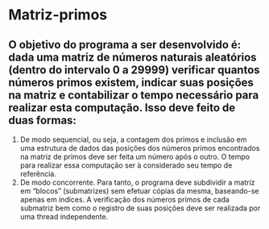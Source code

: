 # Matriz-primos


## O objetivo do programa a ser desenvolvido é: dada uma matriz de números naturais aleatórios (dentro do intervalo 0 a 29999) verificar quantos números primos existem, indicar suas posições na matriz e contabilizar o tempo necessário para realizar esta computação. Isso deve feito de duas formas:
1. De modo sequencial, ou seja, a contagem dos primos e inclusão em uma
estrutura de dados das posições dos números primos encontrados na
matriz de primos deve ser feita um número após o outro. O tempo para
realizar essa computação ser ́a considerado seu tempo de referência.
2. De modo concorrente. Para tanto, o programa deve subdividir a matriz
em “blocos” (submatrizes) sem efetuar cópias da mesma, baseando-se
apenas em  ́ındices. A verificação dos números primos de cada submatriz 
bem como o registro de suas posições deve ser realizada por uma
thread independente.
